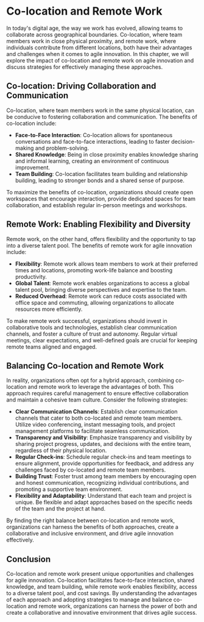Co-location and Remote Work
====================================

In today's digital age, the way we work has evolved, allowing teams to collaborate across geographical boundaries. Co-location, where team members work in close physical proximity, and remote work, where individuals contribute from different locations, both have their advantages and challenges when it comes to agile innovation. In this chapter, we will explore the impact of co-location and remote work on agile innovation and discuss strategies for effectively managing these approaches.

Co-location: Driving Collaboration and Communication
----------------------------------------------------

Co-location, where team members work in the same physical location, can be conducive to fostering collaboration and communication. The benefits of co-location include:

* **Face-to-Face Interaction**: Co-location allows for spontaneous conversations and face-to-face interactions, leading to faster decision-making and problem-solving.
* **Shared Knowledge**: Being in close proximity enables knowledge sharing and informal learning, creating an environment of continuous improvement.
* **Team Building**: Co-location facilitates team building and relationship building, leading to stronger bonds and a shared sense of purpose.

To maximize the benefits of co-location, organizations should create open workspaces that encourage interaction, provide dedicated spaces for team collaboration, and establish regular in-person meetings and workshops.

Remote Work: Enabling Flexibility and Diversity
-----------------------------------------------

Remote work, on the other hand, offers flexibility and the opportunity to tap into a diverse talent pool. The benefits of remote work for agile innovation include:

* **Flexibility**: Remote work allows team members to work at their preferred times and locations, promoting work-life balance and boosting productivity.
* **Global Talent**: Remote work enables organizations to access a global talent pool, bringing diverse perspectives and expertise to the team.
* **Reduced Overhead**: Remote work can reduce costs associated with office space and commuting, allowing organizations to allocate resources more efficiently.

To make remote work successful, organizations should invest in collaborative tools and technologies, establish clear communication channels, and foster a culture of trust and autonomy. Regular virtual meetings, clear expectations, and well-defined goals are crucial for keeping remote teams aligned and engaged.

Balancing Co-location and Remote Work
-------------------------------------

In reality, organizations often opt for a hybrid approach, combining co-location and remote work to leverage the advantages of both. This approach requires careful management to ensure effective collaboration and maintain a cohesive team culture. Consider the following strategies:

* **Clear Communication Channels**: Establish clear communication channels that cater to both co-located and remote team members. Utilize video conferencing, instant messaging tools, and project management platforms to facilitate seamless communication.
* **Transparency and Visibility**: Emphasize transparency and visibility by sharing project progress, updates, and decisions with the entire team, regardless of their physical location.
* **Regular Check-ins**: Schedule regular check-ins and team meetings to ensure alignment, provide opportunities for feedback, and address any challenges faced by co-located and remote team members.
* **Building Trust**: Foster trust among team members by encouraging open and honest communication, recognizing individual contributions, and promoting a supportive team environment.
* **Flexibility and Adaptability**: Understand that each team and project is unique. Be flexible and adapt approaches based on the specific needs of the team and the project at hand.

By finding the right balance between co-location and remote work, organizations can harness the benefits of both approaches, create a collaborative and inclusive environment, and drive agile innovation effectively.

Conclusion
----------

Co-location and remote work present unique opportunities and challenges for agile innovation. Co-location facilitates face-to-face interaction, shared knowledge, and team building, while remote work enables flexibility, access to a diverse talent pool, and cost savings. By understanding the advantages of each approach and adopting strategies to manage and balance co-location and remote work, organizations can harness the power of both and create a collaborative and innovative environment that drives agile success.
